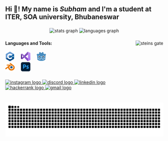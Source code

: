 <h2 align="left">Hi 👋! My name is <em>Subham</em> and I'm a student at ITER, SOA university, Bhubaneswar</h2>

###

<div align="center">
  <img src="https://github-readme-stats.vercel.app/api?username=LightShade12&hide_title=false&hide_rank=false&show_icons=true&include_all_commits=true&count_private=true&disable_animations=false&theme=dracula&locale=en&hide_border=false" height="150" alt="stats graph"  />
  <img src="https://github-readme-stats.vercel.app/api/top-langs?username=LightShade12&locale=en&hide_title=false&layout=compact&card_width=320&langs_count=5&theme=dracula&hide_border=false" height="150" alt="languages graph"  />
</div>

###

<img align="right" height="150" src="https://giffiles.alphacoders.com/162/162556.gif" alt="steins gate" />

###
<h4 align="left">Languages and Tools:</h4>
<div align="left">
  <img src="https://github.com/devicons/devicon/blob/v2.16.0/icons/cplusplus/cplusplus-original.svg" height="30" alt="cplusplus logo"  />
  <img width="12" />
  <img src="https://github.com/devicons/devicon/blob/v2.16.0/icons/visualstudio/visualstudio-original.svg" height="30" alt="cplusplus logo"  />
  <img width="12" />
  <img src="https://github.com/devicons/devicon/blob/v2.16.0/icons/godot/godot-original.svg" height="30" alt="godot logo"  />
  <img width="12" /><br>
  <img src="https://github.com/devicons/devicon/blob/v2.16.0/icons/blender/blender-original.svg" height="30" alt="blender logo"  />
  <img width="12" />
  <img src="https://github.com/devicons/devicon/blob/v2.16.0/icons/photoshop/photoshop-original.svg" height="30" alt="photoshop logo"  />
</div>

###

<div align="left">
  <a href="https://www.instagram.com/mackerel204/" target="_blank">
  <img src="https://img.shields.io/static/v1?message=Instagram&logo=instagram&label=&color=E4405F&logoColor=white&labelColor=&style=for-the-badge" height="35" alt="instagram logo"  />
  <a href="https://discordapp.com/users/_karcer" target="_blank">
  <img src="https://img.shields.io/static/v1?message=Discord&logo=discord&label=&color=7289DA&logoColor=white&labelColor=&style=for-the-badge" height="35" alt="discord logo"  />
  <a href="https://www.linkedin.com/in/subham-swastik-pradhan-376a7a2a1" target="_blank">
  <img src="https://img.shields.io/static/v1?message=LinkedIn&logo=linkedin&label=&color=0077B5&logoColor=white&labelColor=&style=for-the-badge" height="35" alt="linkedin logo"  />
  <a href="https://www.hackerrank.com/profile/subhamswostikpr1" target="_blank">
  <img src="https://img.shields.io/static/v1?message=HackerRank&logo=hackerrank&label=&color=00EA64&logoColor=black&labelColor=&style=for-the-badge" height="35" alt="hackerrank logo"  />
  <img src="https://img.shields.io/static/v1?message=subhamswastikpradhan2005@gmail.com&logo=gmail&label=&color=D14836&logoColor=white&labelColor=&style=for-the-badge" height="35" alt="gmail logo"  />
</div>

###

<br clear="both">

<img src="https://raw.githubusercontent.com/LightShade12/LightShade12/fa5739c11e3cbbfded269e0d9b4e925d9ed0d951/snake.svg" alt="Snake animation" />

###
